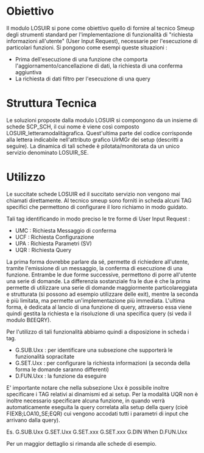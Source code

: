 # Obiettivo
Il modulo LOSUIR si pone come obiettivo quello di fornire al tecnico Smeup degli strumenti standard per l'implementazione di funzionalità di "richiesta informazioni all'utente" (User Input Request), necessarie per l'esecuzione di particolari funzioni. Si pongono come esempi queste situazioni : 
-  Prima dell'esecuzione di una funzione che comporta l'aggiornamento/cancellazione di dati, la richiesta di una conferma aggiuntiva
-  La richiesta di dati filtro per l'esecuzione di una query

# Struttura Tecnica
Le soluzioni proposte dalla modulo LOSUIR si compongono da un insieme di schede SCP_SCH, il cui nome è viene così composto LOSUIR_letteramodalitàgrafica. Quest'ultima parte del codice corrisponde alla lettera indicabile nell'attributo grafico UirMGr dei setup (descritti a seguire).
La dinamica di tali schede è pilotata/monitorata da un unico servizio denominato LOSUIR_SE.

# Utilizzo
Le succitate schede LOSUIR ed il succitato servizio non vengono mai chiamati direttamente. Al tecnico smeup sono forniti in scheda alcuni TAG specifici che permettono di configurare il loro richiamo in modo guidato.

Tali tag identificando in modo preciso le tre forme di User Input Request : 
-  UMC :  Richiesta Messaggio di conferma
-  UCF :  Richiesta Configurazione
-  UPA :  Richiesta Parametri (SV)
-  UQR :  Richiesta Query

La prima forma dovrebbe parlare da sé, permette di richiedere all'utente, tramite l'emissione di un messaggio, la conferma di esecuzione di una funzione.
Entrambe le due forme successive, permettono di porre all'utente una serie di domande. La differenzia sostanziale fra le due è che la prima permette di utilizzare una serie di domande maggiormente particolareggiata e strutturata (si possono ad esempio utilizzare delle exit), mentre la seconda è più limitata, ma permette un'implementazione più immediata.
L'ultima forma, è dedicata al lancio di una funzione di query, attraverso essa viene quindi gestita la richiesta e la risoluzione di una specifica query (si veda il modulo B£EQRY).

Per l'utilizzo di tali funzionalità abbiamo quindi a disposizione in scheda i tag.

-  G.SUB.Uxx  :  per identificare una subsezione che supporterà le funzionalità sopracitate
-  G.SET.Uxx  :  per configurare la richiesta informazioni (a seconda della forma le domande saranno differenti)
-  D.FUN.Uxx :  la funzione da eseguire

E' importante notare che nella subsezione Uxx è possibile inoltre specificare i TAG relativi ai dinamismi ed ai setup.
Per la modalità UQR non è inoltre necessario specificare alcuna funzione, in quando verrà automaticamente eseguita la query correlata alla setup della query (cioè F(EXB;LOA10_SE;EQR) cui vengono accodati tutti i parametri di input che arrivano dalla query).

Es.
G.SUB.Uxx
G.SET.Uxx
G.SET.xxx
G.SET.xxx
G.DIN When
D.FUN.Uxx

Per un maggior dettaglio si rimanda alle schede di esempio.

